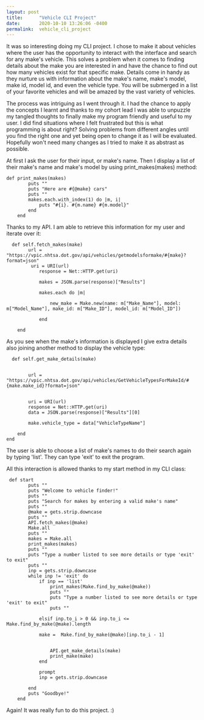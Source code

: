 ```yaml
---
layout: post
title:      "Vehicle CLI Project"
date:       2020-10-10 13:26:06 -0400
permalink:  vehicle_cli_project
---
```



It was so interesting doing my CLI project. I chose to make it about vehicles where the user has the opportunity to interact with the interface and search for any make's vehicle. This solves a problem when it comes to finding details about the make you are interested in and have the chance to find out how many vehicles exist for that specific make.
Details come in handy as they nurture us with information about the make's name, make's model, make id, model id, and even the vehicle type. You will be submerged in a list of your favorite vehicles and will be amazed by the vast variety of vehicles. 

The process was intriguing as I went through it. I had the chance to apply the concepts I learnt and thanks to my cohort lead I was able to unpuzzle my tangled thoughts to finally make my program friendly and useful to my user. I did find situations where I felt frustrated but this is what programming is about right? Solving problems from different angles until you find the right one and yet being open to change it as I will be evaluated. Hopefully won't need many changes as I tried to make it as abstrast as possible. 

At first I ask the user for their input, or make's name. 
Then I display a list of their make's name and make's model by using print_makes(makes) method: 

```
def print_makes(makes)
        puts ""
        puts "Here are #{@make} cars"
        puts ""
        makes.each.with_index(1) do |m, i|
            puts "#{i}. #{m.name} #{m.model}"
        end 
    end  
```

Thanks to my API. I am able to retrieve this information for my user and iterate over it: 

```
  def self.fetch_makes(make)
        url = "https://vpic.nhtsa.dot.gov/api/vehicles/getmodelsformake/#{make}?format=json"
         uri = URI(url) 
            response = Net::HTTP.get(uri)
            
            makes = JSON.parse(response)["Results"]
            
            makes.each do |m|
                
                new_make = Make.new(name: m["Make_Name"], model: m["Model_Name"], make_id: m["Make_ID"], model_id: m["Model_ID"])
                
            end 
        
    end 
```

As you see when the make's information is displayed I give extra details also joining another method to display the vehicle type: 

```
  def self.get_make_details(make)
        
        
        url = "https://vpic.nhtsa.dot.gov/api/vehicles/GetVehicleTypesForMakeId/#{make.make_id}?format=json"
    

        uri = URI(url)
        response = Net::HTTP.get(uri)
        data = JSON.parse(response)["Results"][0]
        
        make.vehicle_type = data["VehicleTypeName"]
       
    end
end 
```

The user is able to choose a list of make's names to do their search again by typing 'list'. They can type 'exit' to exit the program.

All this interaction is allowed thanks to my start method in my CLI class: 

```
 def start 
        puts ""
        puts "Welcome to vehicle finder!"
        puts ""
        puts "Search for makes by entering a valid make's name"
        puts ""
        @make = gets.strip.downcase 
        puts ""
        API.fetch_makes(@make)
        Make.all 
        puts ""
        makes = Make.all 
        print_makes(makes)        
        puts ""
        puts "Type a number listed to see more details or type 'exit' to exit"
        puts ""
        inp = gets.strip.downcase 
        while inp != 'exit' do 
            if inp == 'list'
                print_makes(Make.find_by_make(@make))
                puts ""
                puts "Type a number listed to see more details or type 'exit' to exit"
                puts ""
                
            elsif inp.to_i > 0 && inp.to_i <= Make.find_by_make(@make).length
                
            make =  Make.find_by_make(@make)[inp.to_i - 1]
           
             
                API.get_make_details(make)
                print_make(make)
            end 
   
            prompt
            inp = gets.strip.downcase  

        end 
        puts "Goodbye!"
    end 
```

Again! It was really fun to do this project. :)

